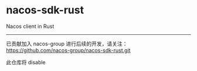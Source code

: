 # nacos-sdk-rust
Nacos client in Rust

--- 

已贡献加入 nacos-group 进行后续的开发，请关注：https://github.com/nacos-group/nacos-sdk-rust.git

此仓库将 disable
